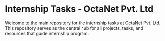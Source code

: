 # Internship Tasks - OctaNet Pvt. Ltd

Welcome to the main repository for the internship tasks at OctaNet Pvt. Ltd. This repository serves as the central hub for all projects, tasks, and resources that guide internship program.
